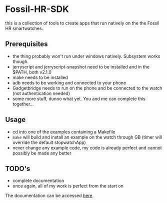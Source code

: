 # Fossil-HR-SDK

this is a collection of tools to create apps that run natively on the the Fossil HR smartwatches.

## Prerequisites
- the thing probably won't run under windows natively. Subsystem works though.
- jerryscript and jerryscript-snapshot need to be installed and in the $PATH, both v2.1.0
- make needs to be installed
- adb needs to be working and connected to your phone
- Gadgetbridge needs to run on the phone and be connected to the watch (not authentication needed)
- some more stuff, dunno what yet. You and me can complete this together...

## Usage
- cd into one of the examples containing a Makefile
- `make` will build and install an example on the watch through GB (timer will override the default stopwatchApp)
- never change any example code, my code is already perfect and cannot possibly be made any better

## TODO's
- complete documentation
- once again, all of my work is perfect from the start on

The documentation can be accessed [here](DOCUMENTATION.md).
